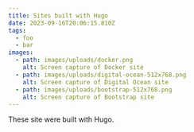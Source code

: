 ```yaml
---
title: Sites built with Hugo
date: 2023-09-16T20:06:15.810Z
tags:
  - foo
  - bar
images:
  - path: images/uploads/docker.png
    alt: Screen capture of Docker site
  - path: images/uploads/digital-ocean-512x768.png
    alt: Screen capture of Digital Ocean site
  - path: images/uploads/bootstrap-512x768.png
    alt: Screen capture of Bootstrap site
---
```

These site were built with Hugo.